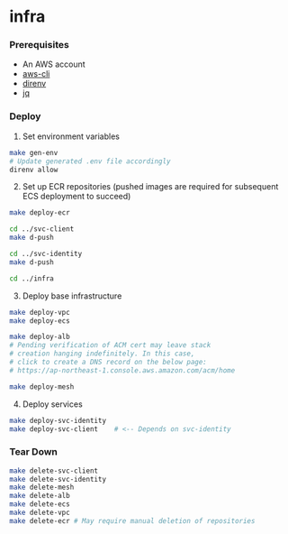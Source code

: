 # infra

### Prerequisites
- An AWS account
- [aws-cli](https://docs.aws.amazon.com/cli/latest/userguide/cli-chap-install.html)
- [direnv](https://direnv.net/)  
- [jq](https://stedolan.github.io/jq/download/)

### Deploy

1. Set environment variables
```bash
make gen-env
# Update generated .env file accordingly
direnv allow
```

2. Set up ECR repositories (pushed images are required for subsequent ECS deployment to succeed)
```bash
make deploy-ecr

cd ../svc-client
make d-push

cd ../svc-identity
make d-push

cd ../infra
```

3. Deploy base infrastructure
```bash
make deploy-vpc
make deploy-ecs

make deploy-alb
# Pending verification of ACM cert may leave stack
# creation hanging indefinitely. In this case,
# click to create a DNS record on the below page: 
# https://ap-northeast-1.console.aws.amazon.com/acm/home

make deploy-mesh
```

4. Deploy services
```bash
make deploy-svc-identity
make deploy-svc-client    # <-- Depends on svc-identity
```

### Tear Down
```bash
make delete-svc-client
make delete-svc-identity
make delete-mesh
make delete-alb
make delete-ecs
make delete-vpc
make delete-ecr # May require manual deletion of repositories
```
